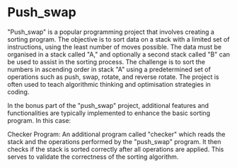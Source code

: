 # Push_swap

"Push_swap" is a popular programming project that involves creating a sorting program. The objective is to sort data on a stack with a limited set of instructions, using the least number of moves possible. The data must be organised in a stack called "A," and optionally a second stack called "B" can be used to assist in the sorting process. The challenge is to sort the numbers in ascending order in stack "A" using a predetermined set of operations such as push, swap, rotate, and reverse rotate. The project is often used to teach algorithmic thinking and optimisation strategies in coding.

In the bonus part of the "push_swap" project, additional features and functionalities are typically implemented to enhance the basic sorting program. In this case:

Checker Program: An additional program called "checker" which reads the stack and the operations performed by the "push_swap" program. It then checks if the stack is sorted correctly after all operations are applied. This serves to validate the correctness of the sorting algorithm.
